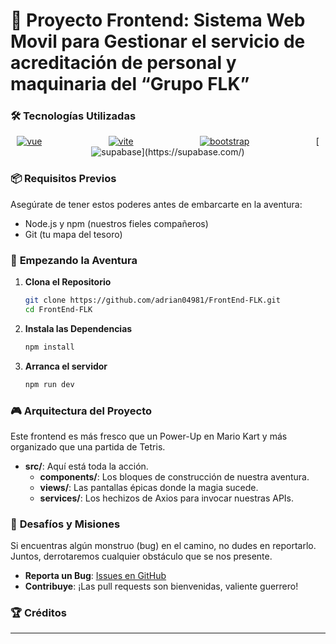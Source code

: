 <!-- <div align="center"> -->

# 🚀 **Proyecto Frontend: Sistema Web Movil para Gestionar el servicio de acreditación de personal y maquinaria del “Grupo FLK”**

### 🛠️ **Tecnologías Utilizadas**

<div align="center">

[![vue](https://img.shields.io/badge/Vue.js-%2335495e.svg?style=for-the-badge&logo=vue.js&logoColor=%234FC08D)](https://vuejs.org/)
&nbsp;&nbsp;&nbsp;&nbsp;&nbsp;&nbsp;&nbsp;&nbsp;&nbsp;&nbsp;&nbsp;&nbsp;&nbsp;&nbsp;&nbsp;&nbsp;&nbsp;&nbsp;&nbsp;&nbsp;&nbsp;&nbsp;&nbsp;&nbsp;&nbsp;
[![vite](https://img.shields.io/badge/Vite-%23646CFF.svg?style=for-the-badge&logo=vite&logoColor=white)](https://vitejs.dev/)
&nbsp;&nbsp;&nbsp;&nbsp;&nbsp;&nbsp;&nbsp;&nbsp;&nbsp;&nbsp;&nbsp;&nbsp;&nbsp;&nbsp;&nbsp;&nbsp;&nbsp;&nbsp;&nbsp;&nbsp;&nbsp;&nbsp;&nbsp;&nbsp;&nbsp;
[![bootstrap](https://img.shields.io/badge/Bootstrap-%23563D7C.svg?style=for-the-badge&logo=bootstrap&logoColor=white)](https://getbootstrap.com/)
&nbsp;&nbsp;&nbsp;&nbsp;&nbsp;&nbsp;&nbsp;&nbsp;&nbsp;&nbsp;&nbsp;&nbsp;&nbsp;&nbsp;&nbsp;&nbsp;&nbsp;&nbsp;&nbsp;&nbsp;&nbsp;&nbsp;&nbsp;&nbsp;&nbsp;
[![supabase]([https://img.shields.io/badge/Axios-%23007EC6.svg?style=for-the-badge&logo=axios&logoColor=white](https://shields.io/badge/supabase-black?logo=supabase&style=for-the-badge))](https://supabase.com/)

</div>

### 📦 **Requisitos Previos**

Asegúrate de tener estos poderes antes de embarcarte en la aventura:

- Node.js y npm (nuestros fieles compañeros)
- Git (tu mapa del tesoro)

### 🏁 **Empezando la Aventura**

1. **Clona el Repositorio**

   ```bash
   git clone https://github.com/adrian04981/FrontEnd-FLK.git
   cd FrontEnd-FLK

2. **Instala las Dependencias**

   ```bash
   npm install

2. **Arranca el servidor**

      ```bash
   npm run dev

### 🎮 **Arquitectura del Proyecto**

Este frontend es más fresco que un Power-Up en Mario Kart y más organizado que una partida de Tetris.

- **src/**: Aquí está toda la acción. 
  - **components/**: Los bloques de construcción de nuestra aventura.
  - **views/**: Las pantallas épicas donde la magia sucede.
  - **services/**: Los hechizos de Axios para invocar nuestras APIs.

### 👾 **Desafíos y Misiones**

Si encuentras algún monstruo (bug) en el camino, no dudes en reportarlo. Juntos, derrotaremos cualquier obstáculo que se nos presente.

- **Reporta un Bug**: [Issues en GitHub]((https://github.com/adrian04981/))
- **Contribuye**: ¡Las pull requests son bienvenidas, valiente guerrero!

### 🏆 **Créditos**
---
<!-- </div> -->

